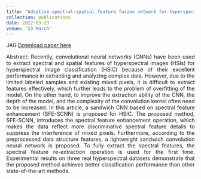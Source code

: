 ```yaml
---
title: "Adaptive spectral-spatial feature fusion network for hyperspectral image classification using limited training samples"
collection: publications
date: 2022-03-23
venue: '23 March'
---
```

JAG
[Download paper here](https://www.sciencedirect.com/science/article/pii/S0303243422000137)

<div style="text-align: justify;">
Abstract: Recently, convolutional neural networks (CNNs) have been used to extract spectral and spatial features of hyperspectral images (HSIs) for hyperspectral image classification (HSIC) because of their excellent performance in extracting and analyzing complex data. However, due to the limited labeled samples and existing mixed pixels, it is difficult to extract features effectively, which further leads to the problem of overfitting of the model. On the other hand, to improve the extraction ability of the CNN, the depth of the model, and the complexity of the convolution kernel often need to be increased. In this article, a sandwich CNN based on spectral feature enhancement (SFE-SCNN) is proposed for HSIC. The proposed method, SFE-SCNN, introduces the spectral feature enhancement operation, which makes the data reflect more discriminative spectral feature details to suppress the interference of mixed pixels. Furthermore, according to the preprocessed data structure features, a lightweight sandwich convolution neural network is proposed. To fully extract the spectral features, the spectral feature re-extraction operation is used for the first time. Experimental results on three real hyperspectral datasets demonstrate that the proposed method achieves better classification performance than other state-of-the-art methods.
</div>
